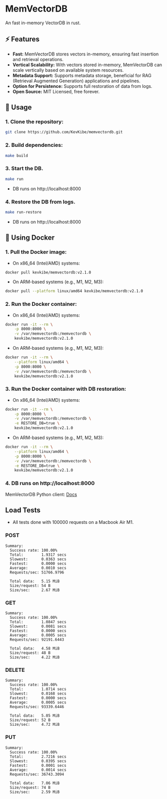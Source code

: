# MemVectorDB
An fast in-memory VectorDB in rust.

## ⚡️ Features
- **Fast:** MemVectorDB stores vectors in-memory, ensuring fast insertion and retrieval operations.
- **Vertical Scalability:** With vectors stored in-memory, MemVectorDB can scale vertically based on available system resources.
- **Metadata Support:** Supports metadata storage, beneficial for RAG (Retrieval Augmented Generation) applications and pipelines.
- **Option for Persistence:** Supports full restoration of data from logs.
- **Open Source:** MIT Licensed, free forever.


## 🚀 Usage
### 1. Clone the repository:
```bash
git clone https://github.com/KevKibe/memvectordb.git
```

### 2. Build dependencies:
```bash
make build
```
### 3. Start the DB.
```bash
make run
```
- DB runs on http://localhost:8000

### 4. Restore the DB from logs.
```bash
make run-restore
```
- DB runs on http://localhost:8000

## 🐳 Using Docker

### 1. Pull the Docker image:

- On x86_64 (Intel/AMD) systems:

```bash
docker pull kevkibe/memvectordb:v2.1.0

```
- On ARM-based systems (e.g., M1, M2, M3):
```bash
docker pull --platform linux/amd64 kevkibe/memvectordb:v2.1.0
```

### 2. Run the Docker container:
- On x86_64 (Intel/AMD) systems:
```bash
docker run -it --rm \
    -p 8000:8000 \
    -v /var/memvectordb:/memvectordb \
    kevkibe/memvectordb:v2.1.0
```
- On ARM-based systems (e.g., M1, M2, M3):
```bash
docker run -it --rm \
    --platform linux/amd64 \
    -p 8000:8000 \
    -v /var/memvectordb:/memvectordb \
    kevkibe/memvectordb:v2.1.0
```

### 3. Run the Docker container with DB restoration:
- On x86_64 (Intel/AMD) systems:
```bash
docker run -it --rm \
    -p 8000:8000 \
    -v /var/memvectordb:/memvectordb \
    -e RESTORE_DB=true \
    kevkibe/memvectordb:v2.1.0
```
- On ARM-based systems (e.g., M1, M2, M3):
```bash
docker run -it --rm \
    --platform linux/amd64 \
    -p 8000:8000 \
    -v /var/memvectordb:/memvectordb \
    -e RESTORE_DB=true \
    kevkibe/memvectordb:v2.1.0
```
### 4. DB runs on http://localhost:8000

MemVectorDB Python client: [Docs](https://github.com/KevKibe/memvectordb-python-sdk)

## Load Tests
- All tests done with 100000 requests on a Macbook Air M1.
### POST
```console
Summary:
  Success rate: 100.00%
  Total:        1.9317 secs
  Slowest:      0.0363 secs
  Fastest:      0.0000 secs
  Average:      0.0010 secs
  Requests/sec: 51766.9796

  Total data:   5.15 MiB
  Size/request: 54 B
  Size/sec:     2.67 MiB
```
### GET
```console
Summary:
  Success rate: 100.00%
  Total:        1.0847 secs
  Slowest:      0.0081 secs
  Fastest:      0.0000 secs
  Average:      0.0005 secs
  Requests/sec: 92191.6443

  Total data:   4.58 MiB
  Size/request: 48 B
  Size/sec:     4.22 MiB
```
### DELETE
```console
Summary:
  Success rate: 100.00%
  Total:        1.0714 secs
  Slowest:      0.0168 secs
  Fastest:      0.0000 secs
  Average:      0.0005 secs
  Requests/sec: 93339.6446

  Total data:   5.05 MiB
  Size/request: 52 B
  Size/sec:     4.72 MiB
```
### PUT
```console
Summary:
  Success rate: 100.00%
  Total:        2.7216 secs
  Slowest:      0.0395 secs
  Fastest:      0.0001 secs
  Average:      0.0014 secs
  Requests/sec: 36743.3094

  Total data:   7.06 MiB
  Size/request: 74 B
  Size/sec:     2.59 MiB
```
